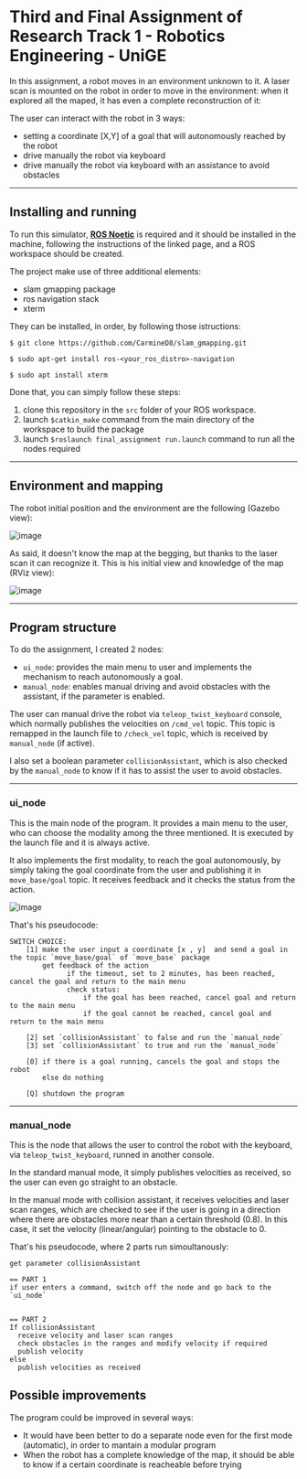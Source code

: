 
# Third and Final Assignment of Research Track 1 - Robotics Engineering - UniGE

In this assignment, a robot moves in an environment unknown to it. A laser scan is mounted on the robot in order to move in the environment: when it explored all the maped, it has even a complete reconstruction of it:

The user can interact with the robot in 3 ways:
*  setting a coordinate [X,Y] of a goal that will autonomously reached by the robot
*  drive manually the robot via keyboard
*  drive manually the robot via keyboard with an assistance to avoid obstacles


-----------------------
## Installing and running

To run this simulator, [__ROS Noetic__](http://wiki.ros.org/noetic/Installation) is required and it should be installed in the machine, following the instructions of the linked page, and a ROS workspace should be created.

The project make use of three additional elements:

* slam gmapping package
* ros navigation stack
* xterm

They can be installed, in order, by following those istructions:

```console
$ git clone https://github.com/CarmineD8/slam_gmapping.git
```

```console
$ sudo apt-get install ros-<your_ros_distro>-navigation
```

```console
$ sudo apt install xterm
```

Done that, you can simply follow these steps:
1. clone this repository in the `src` folder of your ROS workspace.
2. launch `$catkin_make` command from the main directory of the workspace to build the package
3. launch `$roslaunch final_assignment run.launch` command to run all the nodes required


-----------------------
## Environment and mapping
The robot initial position and the environment are the following (Gazebo view):

![image](https://user-images.githubusercontent.com/91679281/152662701-0632bd93-18f9-4366-ac78-e96088d28c25.png)


As said, it doesn't know the map at the begging, but thanks to the laser scan it can recognize it.
This is his initial view and knowledge of the map (RViz view):


![image](https://user-images.githubusercontent.com/91679281/152662754-78015187-4c33-40ca-b9c6-f1aba4ad9ff0.png)



-----------------------
## Program structure

To do the assignment, I created 2 nodes:
* `ui_node`: provides the main menu to user and implements the mechanism to reach autonomously a goal.
* `manual_node`: enables manual driving and avoid obstacles with the assistant, if the parameter is enabled.

The user can manual drive the robot via `teleop_twist_keyboard` console, which normally publishes the velocities on `/cmd_vel` topic.
This topic is remapped in the launch file to `/check_vel` topic, which is received by `manual_node` (if active).

I also set a boolean parameter `collisionAssistant`, which is also checked by the `manual_node` to know if it has to assist the user to avoid obstacles.


-----------------------
### ui_node

This is the main node of the program. It provides a main menu to the user, who can choose the modality among the three mentioned. It is executed by the launch file and it is always active.

It also implements the first modality, to reach the goal autonomously, by simply taking the goal coordinate from the user and publishing it in `move_base/goal` topic.
It receives feedback and it checks the status from the action.

![image](https://user-images.githubusercontent.com/91679281/152662919-dddf3ef8-0887-48bb-aaa2-bb66e3be3e82.png)


That's his pseudocode:

```
SWITCH CHOICE: 
    [1] make the user input a coordinate [x , y]  and send a goal in the topic `move_base/goal` of `move_base` package
        get feedback of the action
              if the timeout, set to 2 minutes, has been reached, cancel the goal and return to the main menu
              check status:
                  if the goal has been reached, cancel goal and return to the main menu
                  if the goal cannot be reached, cancel goal and return to the main menu 

    [2] set `collisionAssistant` to false and run the `manual_node` 
    [3] set `collisionAssistant` to true and run the `manual_node`
    
    [0] if there is a goal running, cancels the goal and stops the robot
        else do nothing
        
    [Q] shutdown the program
```

-----------------------
### manual_node

This is the node that allows the user to control the robot with the keyboard, via `teleop_twist_keyboard`, runned in another console.

In the standard manual mode, it simply publishes velocities as received, so the user can even go straight to an obstacle.

In the manual mode with collision assistant, it receives velocities and laser scan ranges, which are checked to see if the user is going in a direction where there are obstacles more near than a certain threshold (0.8).
In this case, it set the velocity (linear/angular) pointing to the obstacle to 0.

That's his pseudocode, where 2 parts run simoultanously:

```
get parameter collisionAssistant

== PART 1
if user enters a command, switch off the node and go back to the `ui_node`


== PART 2
If collisionAssistant
  receive velocity and laser scan ranges
  check obstacles in the ranges and modify velocity if required
  publish velocity
else
  publish velocities as received

```

## Possible improvements

The program could be improved in several ways:
* It would have been better to do a separate node even for the first mode (automatic), in order to mantain a modular program
* When the robot has a complete knowledge of the map, it should be able to know if a certain coordinate is reacheable before trying
